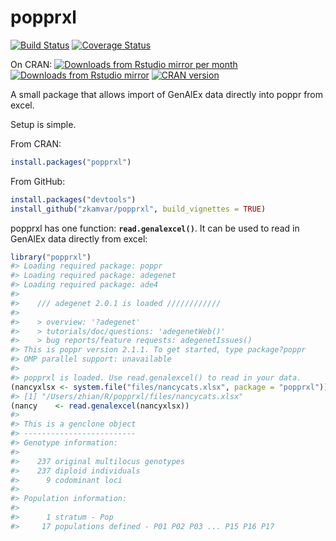 
<!-- README.md is generated from README.Rmd. Please edit that file -->
popprxl
=======

[![Build Status](https://travis-ci.org/zkamvar/popprxl.svg?branch=master)](https://travis-ci.org/zkamvar/popprxl) [![Coverage Status](https://coveralls.io/repos/zkamvar/popprxl/badge.svg?branch=master&service=github)](https://coveralls.io/github/zkamvar/popprxl?branch=master)

On CRAN:
[![Downloads from Rstudio mirror per month](http://cranlogs.r-pkg.org/badges/popprxl)](http://www.r-pkg.org/pkg/popprxl) [![Downloads from Rstudio mirror](http://cranlogs.r-pkg.org/badges/grand-total/popprxl)](http://www.r-pkg.org/pkg/popprxl) [![CRAN version](http://www.r-pkg.org/badges/version/popprxl)](http://www.r-pkg.org/pkg/popprxl)

A small package that allows import of GenAlEx data directly into poppr from excel.

Setup is simple.

From CRAN:

``` r
install.packages("popprxl")
```

From GitHub:

``` r
install.packages("devtools")
install_github("zkamvar/popprxl", build_vignettes = TRUE)
```

popprxl has one function: **`read.genalexcel()`**. It can be used to read in GenAlEx data directly from excel:

``` r
library("popprxl")
#> Loading required package: poppr
#> Loading required package: adegenet
#> Loading required package: ade4
#> 
#>    /// adegenet 2.0.1 is loaded ////////////
#> 
#>    > overview: '?adegenet'
#>    > tutorials/doc/questions: 'adegenetWeb()' 
#>    > bug reports/feature requests: adegenetIssues()
#> This is poppr version 2.1.1. To get started, type package?poppr
#> OMP parallel support: unavailable
#> 
#> popprxl is loaded. Use read.genalexcel() to read in your data.
(nancyxlsx <- system.file("files/nancycats.xlsx", package = "popprxl"))
#> [1] "/Users/zhian/R/popprxl/files/nancycats.xlsx"
(nancy    <- read.genalexcel(nancyxlsx))
#> 
#> This is a genclone object
#> -------------------------
#> Genotype information:
#> 
#>    237 original multilocus genotypes 
#>    237 diploid individuals
#>      9 codominant loci
#> 
#> Population information:
#> 
#>      1 stratum - Pop
#>     17 populations defined - P01 P02 P03 ... P15 P16 P17
```
